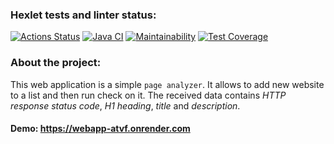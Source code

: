 ### Hexlet tests and linter status:
[![Actions Status](https://github.com/NastasiyaT/java-project-72/actions/workflows/hexlet-check.yml/badge.svg)](https://github.com/NastasiyaT/java-project-72/actions)
[![Java CI](https://github.com/NastasiyaT/java-project-72/actions/workflows/java-ci-check.yml/badge.svg?branch=main)](https://github.com/NastasiyaT/java-project-72/actions/workflows/java-ci-check.yml)
[![Maintainability](https://api.codeclimate.com/v1/badges/969415d4075692fae4c8/maintainability)](https://codeclimate.com/github/NastasiyaT/java-project-72/maintainability)
[![Test Coverage](https://api.codeclimate.com/v1/badges/969415d4075692fae4c8/test_coverage)](https://codeclimate.com/github/NastasiyaT/java-project-72/test_coverage)

### About the project:
This web application is a simple `page analyzer`. It allows to add new website to a list and then run check on it. The received data contains *HTTP response status code*, *H1 heading*, *title* and *description*.

#### Demo: https://webapp-atvf.onrender.com
